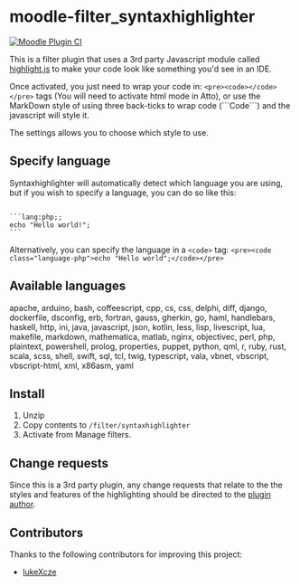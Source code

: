 moodle-filter_syntaxhighlighter
===============================

[![Moodle Plugin CI](https://github.com/sharpchi/moodle-filter_syntaxhighlighter/workflows/Moodle%20Plugin%20CI/badge.svg?branch=master)](https://github.com/sharpchi/moodle-filter_syntaxhighlighter/actions?query=workflow%3A%22Moodle+Plugin+CI%22+branch%3Amaster)

This is a filter plugin that uses a 3rd party Javascript module called [highlight.js](https://highlightjs.org/) to make your code look like something you'd see in an IDE.

Once activated, you just need to wrap your code in: `<pre><code></code></pre>` tags (You will need to activate html mode in Atto), or use the MarkDown style of using three back-ticks to wrap code (\`\`\`Code\`\`\`) and the javascript will style it.

The settings allows you to choose which style to use.

## Specify language

Syntaxhighlighter will automatically detect which language you are using, but if you wish to specify a language, you can do so like this:
<pre><code>
```lang:php;;
echo "Hello world!";
```
</code></pre>

Alternatively, you can specify the language in a `<code>` tag: `<pre><code class="language-php">echo "Hello world";</code></pre>`

## Available languages

apache, arduino, bash, coffeescript, cpp, cs, css, delphi, diff, django, dockerfile, dsconfig, erb, fortran, gauss, gherkin, go, haml, handlebars, haskell, http, ini, java, javascript, json, kotlin, less, lisp, livescript, lua, makefile, markdown, mathematica, matlab, nginx, objectivec, perl, php, plaintext, powershell, prolog, properties, puppet, python, qml, r, ruby, rust, scala, scss, shell, swift, sql, tcl, twig, typescript, vala, vbnet, vbscript, vbscript-html, xml, x86asm, yaml

## Install

1.  Unzip
2.  Copy contents to `/filter/syntaxhighlighter`
3.  Activate from Manage filters.

## Change requests

Since this is a 3rd party plugin, any change requests that relate to the the styles and features of the highlighting should be directed to the [plugin author](https://github.com/isagalaev/highlight.js/issues).

## Contributors

Thanks to the following contributors for improving this project:

- [lukeXcze](https://github.com/lukeXcze)